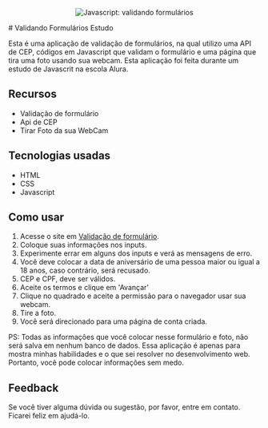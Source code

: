 <p align="center"> <img src="https://imgur.com/mIBmcEL.png" alt="Javascript: validando formulários"> </p>
# Validando Formulários Estudo

Esta é uma aplicação de validação de formulários, na qual utilizo uma API de CEP, códigos em Javascript que validam o formulário e uma página que tira uma foto usando sua webcam.
Esta aplicação foi feita durante um estudo de Javascrit na escola Alura.

## Recursos
- Validação de formulário
- Api de CEP
- Tirar Foto da sua WebCam

## Tecnologias usadas
- HTML
- CSS
- Javascript

## Como usar
1. Acesse o site em [Validação de formulário](https://validate-forms-study.vercel.app/).
2. Coloque suas informações nos inputs.
3. Experimente errar em alguns dos inputs e verá as mensagens de erro.
4. Você deve colocar a data de aniversário de uma pessoa maior ou igual a 18 anos, caso contrário, será recusado.
5. CEP e CPF, deve ser válidos.
6. Aceite os termos e clique em 'Avançar'
7. Clique no quadrado e aceite a permissão para o navegador usar sua webcam.
8. Tire a foto.
9. Você será direcionado para uma página de conta criada.

PS: Todas as informações que você colocar nesse formulário e foto, não será salva em nenhum banco de dados. Essa aplicação é apenas para mostra minhas habilidades e o que sei resolver no desenvolvimento web. Portanto, você pode colocar informações sem medo.

## Feedback
Se você tiver alguma dúvida ou sugestão, por favor, entre em contato. Ficarei feliz em ajudá-lo.

